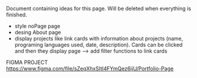 Document containing ideas for this page. Will be deleted when everything is finished.

-   style noPage page
-   desing About page
-   display projects like link cards with information about projects (name, programing languages used, date, description). Cards can be clicked and then they display page --> add filter functions to link cards

FIGMA PROJECT
https://www.figma.com/file/sZeqXhxSItI4FYmQez6ijU/Portfolio-Page
